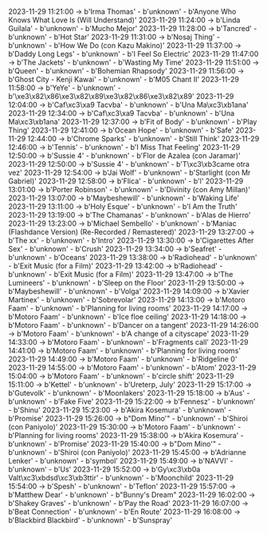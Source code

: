 2023-11-29 11:21:00 -> b'Irma Thomas' - b'unknown' - b'Anyone Who Knows What Love Is (Will Understand)'
2023-11-29 11:24:00 -> b'Linda Guilala' - b'unknown' - b'Mucho Mejor'
2023-11-29 11:28:00 -> b'Tancred' - b'unknown' - b'Hot Star'
2023-11-29 11:31:00 -> b'Nosaj Thing' - b'unknown' - b'How We Do (con Kazu Makino)'
2023-11-29 11:37:00 -> b'Daddy Long Legs' - b'unknown' - b'I Feel So Electric'
2023-11-29 11:47:00 -> b'The Jackets' - b'unknown' - b'Wasting My Time'
2023-11-29 11:51:00 -> b'Queen' - b'unknown' - b'Bohemian Rhapsody'
2023-11-29 11:56:00 -> b'Ghost City - Kenji Kawai' - b'unknown' - b'M05 Chant II'
2023-11-29 11:58:00 -> b'YeYe' - b'unknown' - b'\xe3\x82\x86\xe3\x82\x89\xe3\x82\x86\xe3\x82\x89'
2023-11-29 12:04:00 -> b'Caf\xc3\xa9 Tacvba' - b'unknown' - b'Una Ma\xc3\xb1ana'
2023-11-29 12:34:00 -> b'Caf\xc3\xa9 Tacvba' - b'unknown' - b'Una Ma\xc3\xb1ana'
2023-11-29 12:37:00 -> b'Fit of Body' - b'unknown' - b'Play Thing'
2023-11-29 12:41:00 -> b'Ocean Hope' - b'unknown' - b'Safe'
2023-11-29 12:44:00 -> b'Chrome Sparks' - b'unknown' - b'Still Think'
2023-11-29 12:46:00 -> b'Tennis' - b'unknown' - b'I Miss That Feeling'
2023-11-29 12:50:00 -> b'Sussie 4' - b'unknown' - b'Flor de Azalea (con Jaramar)'
2023-11-29 12:50:00 -> b'Sussie 4' - b'unknown' - b'T\xc3\xb3came otra vez'
2023-11-29 12:54:00 -> b'Jai Wolf' - b'unknown' - b'Starlight (con Mr Gabriel)'
2023-11-29 12:58:00 -> b'Flica' - b'unknown' - b'l'
2023-11-29 13:01:00 -> b'Porter Robinson' - b'unknown' - b'Divinity (con Amy Millan)'
2023-11-29 13:07:00 -> b'Maybeshewill' - b'unknown' - b'Waking Life'
2023-11-29 13:11:00 -> b'Holy Esque' - b'unknown' - b'I Am the Truth'
2023-11-29 13:19:00 -> b'The Chamanas' - b'unknown' - b'Alas de Hierro'
2023-11-29 13:23:00 -> b'Michael Sembello' - b'unknown' - b'Maniac (Flashdance Version) (Re-Recorded / Remastered)'
2023-11-29 13:27:00 -> b'The xx' - b'unknown' - b'Intro'
2023-11-29 13:30:00 -> b'Cigarettes After Sex' - b'unknown' - b'Crush'
2023-11-29 13:34:00 -> b'Seafret' - b'unknown' - b'Oceans'
2023-11-29 13:38:00 -> b'Radiohead' - b'unknown' - b'Exit Music (for a Film)'
2023-11-29 13:42:00 -> b'Radiohead' - b'unknown' - b'Exit Music (for a Film)'
2023-11-29 13:47:00 -> b'The Lumineers' - b'unknown' - b'Sleep on the Floor'
2023-11-29 13:50:00 -> b'Maybeshewill' - b'unknown' - b'Volga'
2023-11-29 14:09:00 -> b'Xavier Martinex' - b'unknown' - b'Sobrevolar'
2023-11-29 14:13:00 -> b'Motoro Faam' - b'unknown' - b'Planning for living rooms'
2023-11-29 14:17:00 -> b'Motoro Faam' - b'unknown' - b'Ice floe ceiling'
2023-11-29 14:18:00 -> b'Motoro Faam' - b'unknown' - b'Dancer on a tangent'
2023-11-29 14:26:00 -> b'Motoro Faam' - b'unknown' - b'A change of a cityscape'
2023-11-29 14:33:00 -> b'Motoro Faam' - b'unknown' - b'Fragments call'
2023-11-29 14:41:00 -> b'Motoro Faam' - b'unknown' - b'Planning for living rooms'
2023-11-29 14:49:00 -> b'Motoro Faam' - b'unknown' - b'Ridgeline 0'
2023-11-29 14:55:00 -> b'Motoro Faam' - b'unknown' - b'Atom'
2023-11-29 15:04:00 -> b'Motoro Faam' - b'unknown' - b'circle shift'
2023-11-29 15:11:00 -> b'Kettel' - b'unknown' - b'Ureterp, July'
2023-11-29 15:17:00 -> b'Gutevolk' - b'unknown' - b'Moonlakers'
2023-11-29 15:18:00 -> b'Aus' - b'unknown' - b'Fake Five'
2023-11-29 15:22:00 -> b'Fennesz' - b'unknown' - b'Shinu'
2023-11-29 15:23:00 -> b'Akira Kosemura' - b'unknown' - b'Promise'
2023-11-29 15:26:00 -> b"Dom Mino'" - b'unknown' - b'Shiroi (con Paniyolo)'
2023-11-29 15:30:00 -> b'Motoro Faam' - b'unknown' - b'Planning for living rooms'
2023-11-29 15:38:00 -> b'Akira Kosemura' - b'unknown' - b'Promise'
2023-11-29 15:40:00 -> b"Dom Mino'" - b'unknown' - b'Shiroi (con Paniyolo)'
2023-11-29 15:45:00 -> b'Adrianne Lenker' - b'unknown' - b'symbol'
2023-11-29 15:49:00 -> b'NAVVI' - b'unknown' - b'Us'
2023-11-29 15:52:00 -> b'Gy\xc3\xb0a Valt\xc3\xbdsd\xc3\xb3ttir' - b'unknown' - b'Moonchild'
2023-11-29 15:54:00 -> b'Spesh' - b'unknown' - b'Teflon'
2023-11-29 15:57:00 -> b'Matthew Dear' - b'unknown' - b"Bunny's Dream"
2023-11-29 16:02:00 -> b'Shakey Graves' - b'unknown' - b'Pay the Road'
2023-11-29 16:07:00 -> b'Beat Connection' - b'unknown' - b'En Route'
2023-11-29 16:08:00 -> b'Blackbird Blackbird' - b'unknown' - b'Sunspray'
